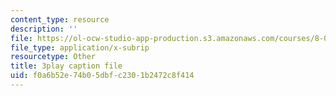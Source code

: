 ```yaml
---
content_type: resource
description: ''
file: https://ol-ocw-studio-app-production.s3.amazonaws.com/courses/8-01sc-classical-mechanics-fall-2016/f0a6b52e74b05dbfc2301b2472c8f414_0qEIs6ie2q8.srt
file_type: application/x-subrip
resourcetype: Other
title: 3play caption file
uid: f0a6b52e-74b0-5dbf-c230-1b2472c8f414
---
```

